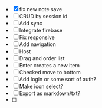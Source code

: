 - [x] fix new note save
- [ ] CRUD by session id
- [ ] Add sync
- [ ] Integrate firebase
- [ ] Fix responsive
- [ ] Add navigation
- [ ] Host
- [ ] Drag and order list
- [ ] Enter creates a new item
- [ ] Checked move to bottom
- [ ] Add login or some sort of auth?
- [ ] Make icon select?
- [ ] Export as markdown/txt?
- [ ]
